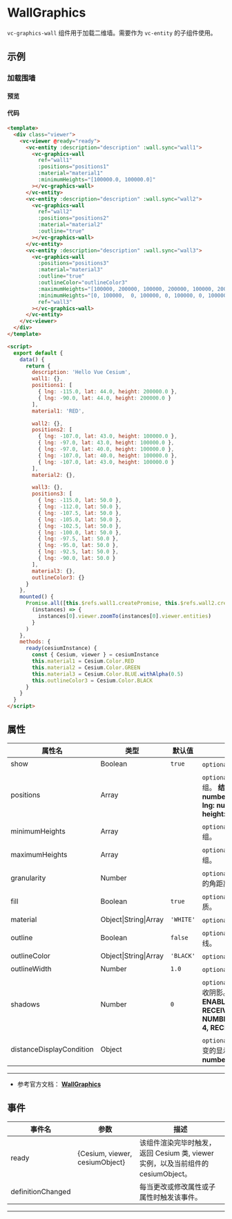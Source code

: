 # WallGraphics

`vc-graphics-wall` 组件用于加载二维墙。需要作为 `vc-entity` 的子组件使用。

## 示例

### 加载围墙

#### 预览

<doc-preview>
  <template>
    <div class="viewer">
      <vc-viewer @ready="ready">
        <vc-entity :description="description" :wall.sync="wall1">
          <vc-graphics-wall
            ref="wall1"
            :positions="positions1"
            :material="material1"
            :minimumHeights="[100000.0, 100000.0]"
          ></vc-graphics-wall>
        </vc-entity>
        <vc-entity :description="description" :wall.sync="wall2">
          <vc-graphics-wall
            ref="wall2"
            :positions="positions2"
            :material="material2"
            :outline="true"
          ></vc-graphics-wall>
        </vc-entity>
        <vc-entity :description="description" :wall.sync="wall3">
          <vc-graphics-wall
            :positions="positions3"
            :material="material3"
            :outline="true"
            :outlineColor="outlineColor3"
            :maximumHeights="[100000, 200000, 100000, 200000, 100000, 200000, 100000, 200000, 100000, 200000]"
            :minimumHeights="[0, 100000,  0, 100000, 0, 100000, 0, 100000, 0, 100000]"
            ref="wall3"
          ></vc-graphics-wall>
        </vc-entity>
      </vc-viewer>
    </div>
  </template>

  <script>
    export default {
      data() {
        return {
          description: 'Hello Vue Cesium',
          wall1: {},
          positions1: [
            { lng: -115.0, lat: 44.0, height: 200000.0 },
            { lng: -90.0, lat: 44.0, height: 200000.0 }
          ],
          material1: 'RED',

          wall2: {},
          positions2: [
            { lng: -107.0, lat: 43.0, height: 100000.0 },
            { lng: -97.0, lat: 43.0, height: 100000.0 },
            { lng: -97.0, lat: 40.0, height: 100000.0 },
            { lng: -107.0, lat: 40.0, height: 100000.0 },
            { lng: -107.0, lat: 43.0, height: 100000.0 }
          ],
          material2: {},

          wall3: {},
          positions3: [
            { lng: -115.0, lat: 50.0 },
            { lng: -112.0, lat: 50.0 },
            { lng: -107.5, lat: 50.0 },
            { lng: -105.0, lat: 50.0 },
            { lng: -102.5, lat: 50.0 },
            { lng: -100.0, lat: 50.0 },
            { lng: -97.5, lat: 50.0 },
            { lng: -95.0, lat: 50.0 },
            { lng: -92.5, lat: 50.0 },
            { lng: -90.0, lat: 50.0 }
          ],
          material3: {},
          outlineColor3: {}
        }
      },
      mounted() {
        Promise.all([this.$refs.wall1.createPromise, this.$refs.wall2.createPromise, this.$refs.wall3.createPromise]).then(
          (instances) => {
            instances[0].viewer.zoomTo(instances[0].viewer.entities)
          }
        )
      },
      methods: {
        ready(cesiumInstance) {
          const { Cesium, viewer } = cesiumInstance
          this.material1 = Cesium.Color.RED
          this.material2 = Cesium.Color.GREEN
          this.material3 = Cesium.Color.BLUE.withAlpha(0.5)
          this.outlineColor3 = Cesium.Color.BLACK
        }
      }
    }
  </script>
</doc-preview>

#### 代码

```html
<template>
  <div class="viewer">
    <vc-viewer @ready="ready">
      <vc-entity :description="description" :wall.sync="wall1">
        <vc-graphics-wall
          ref="wall1"
          :positions="positions1"
          :material="material1"
          :minimumHeights="[100000.0, 100000.0]"
        ></vc-graphics-wall>
      </vc-entity>
      <vc-entity :description="description" :wall.sync="wall2">
        <vc-graphics-wall
          ref="wall2"
          :positions="positions2"
          :material="material2"
          :outline="true"
        ></vc-graphics-wall>
      </vc-entity>
      <vc-entity :description="description" :wall.sync="wall3">
        <vc-graphics-wall
          :positions="positions3"
          :material="material3"
          :outline="true"
          :outlineColor="outlineColor3"
          :maximumHeights="[100000, 200000, 100000, 200000, 100000, 200000, 100000, 200000, 100000, 200000]"
          :minimumHeights="[0, 100000,  0, 100000, 0, 100000, 0, 100000, 0, 100000]"
          ref="wall3"
        ></vc-graphics-wall>
      </vc-entity>
    </vc-viewer>
  </div>
</template>

<script>
  export default {
    data() {
      return {
        description: 'Hello Vue Cesium',
        wall1: {},
        positions1: [
          { lng: -115.0, lat: 44.0, height: 200000.0 },
          { lng: -90.0, lat: 44.0, height: 200000.0 }
        ],
        material1: 'RED',

        wall2: {},
        positions2: [
          { lng: -107.0, lat: 43.0, height: 100000.0 },
          { lng: -97.0, lat: 43.0, height: 100000.0 },
          { lng: -97.0, lat: 40.0, height: 100000.0 },
          { lng: -107.0, lat: 40.0, height: 100000.0 },
          { lng: -107.0, lat: 43.0, height: 100000.0 }
        ],
        material2: {},

        wall3: {},
        positions3: [
          { lng: -115.0, lat: 50.0 },
          { lng: -112.0, lat: 50.0 },
          { lng: -107.5, lat: 50.0 },
          { lng: -105.0, lat: 50.0 },
          { lng: -102.5, lat: 50.0 },
          { lng: -100.0, lat: 50.0 },
          { lng: -97.5, lat: 50.0 },
          { lng: -95.0, lat: 50.0 },
          { lng: -92.5, lat: 50.0 },
          { lng: -90.0, lat: 50.0 }
        ],
        material3: {},
        outlineColor3: {}
      }
    },
    mounted() {
      Promise.all([this.$refs.wall1.createPromise, this.$refs.wall2.createPromise, this.$refs.wall3.createPromise]).then(
        (instances) => {
          instances[0].viewer.zoomTo(instances[0].viewer.entities)
        }
      )
    },
    methods: {
      ready(cesiumInstance) {
        const { Cesium, viewer } = cesiumInstance
        this.material1 = Cesium.Color.RED
        this.material2 = Cesium.Color.GREEN
        this.material3 = Cesium.Color.BLUE.withAlpha(0.5)
        this.outlineColor3 = Cesium.Color.BLACK
      }
    }
  }
</script>
```

## 属性

<!-- prettier-ignore -->
| 属性名 | 类型 | 默认值 | 描述 |
| ------------------------ | ------- | ----------- | -------------------------------------------------- |
| show | Boolean | `true` | `optional` 指定 wall 是否显示。 |
| positions | Array | | `optional` 指定 wall 顶部的位置数组。 **结构：[{ lng: number, lat: number, height: number },...,{ lng: number, lat: number, height: number }]** |
| minimumHeights | Array | | `optional` 指定 wall 底部的高度数组。 |
| maximumHeights | Array | | `optional` 指定 wall 顶部的高度数组。 |
| granularity | Number | | `optional` 指定每个纬度和经度之间的角距离。 |
| fill | Boolean | `true` | `optional` 指定 wall 是否填充材质。 |
| material | Object\|String\|Array | `'WHITE'` | `optional` 指定 wall 材质。 |
| outline | Boolean | `false` | `optional` 指定 wall 是否绘制轮廓线。 |
| outlineColor | Object\|String\|Array | `'BLACK'` | `optional` 指定 wall 轮廓线颜色。 |
| outlineWidth | Number | `1.0` | `optional` 指定 wall 轮廓线宽度。 |
| shadows | Number | `0` | `optional` 指定 wall 是否投射或接收阴影。 **DISABLED: 0, ENABLED: 1, CAST_ONLY: 2, RECEIVE_ONLY: 3, NUMBER_OF_SHADOW_MODES: 4, RECEIVE_ONLY: 3** |
| distanceDisplayCondition | Object | | `optional` 指定 wall 随相机距离改变的显示条件。 **结构：{ near: number, far: number }** |

---

- 参考官方文档： **[WallGraphics](https://cesium.com/docs/cesiumjs-ref-doc/WallGraphics.html)**

## 事件

| 事件名            | 参数                           | 描述                                                                             |
| ----------------- | ------------------------------ | -------------------------------------------------------------------------------- |
| ready             | {Cesium, viewer, cesiumObject} | 该组件渲染完毕时触发，返回 Cesium 类, viewer 实例，以及当前组件的 cesiumObject。 |
| definitionChanged |                                | 每当更改或修改属性或子属性时触发该事件。                                         |

---
